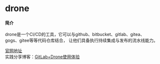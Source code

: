 # drone  

#### 简介  
drone是一个CI/CD的工具，它可以与github、bitbucket、gitlab、gitea、gogs、gitee等等代码仓库结合，
让他们具备执行持续集成与发布的流水线能力。  

[官网地址](https://www.drone.io/)  
实践分享博客：[GitLab+Drone使用体验](https://blog.keepchen.com/a/the-gitlab-drone-experience.html)